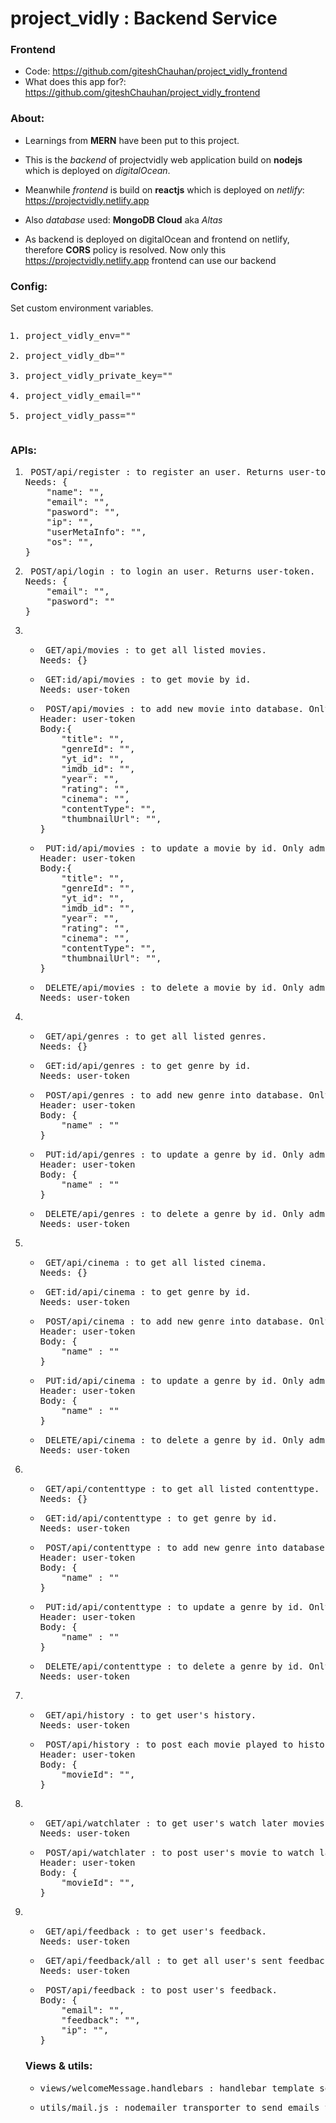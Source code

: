 <h1>project_vidly : Backend Service</h1>

<h3>Frontend</h3>

- Code: https://github.com/giteshChauhan/project_vidly_frontend
- What does this app for?: https://github.com/giteshChauhan/project_vidly_frontend

<h3>About:</h3>

- Learnings from <b>MERN</b> have been put to this project.

- This is the <i>backend</i> of projectvidly web application build on <b>nodejs</b> which is deployed on <i>digitalOcean</i>.

- Meanwhile <i>frontend</i> is build on <b>reactjs</b> which is deployed on <i>netlify</i>: https://projectvidly.netlify.app

- Also <i>database</i> used: <b>MongoDB Cloud</b> aka <i>Altas</i>

- As backend is deployed on digitalOcean and frontend on netlify, therefore <b>CORS</b> policy is resolved. Now only
  this https://projectvidly.netlify.app frontend can use our backend

<h3>Config:</h3>Set custom environment variables.
<pre><ol><li>project_vidly_env=""</li>
<li>project_vidly_db=""</li>
<li>project_vidly_private_key=""</li>
<li>project_vidly_email=""</li>
<li>project_vidly_pass=""</li></ol></pre>
<h3>APIs:</h3>

<ol>
<li><pre> POST/api/register : to register an user. Returns user-token.
Needs: {
    "name": "",
    "email": "",
    "pasword": "",
    "ip": "",
    "userMetaInfo": "",
    "os": "",
}</pre></li>
<li><pre> POST/api/login : to login an user. Returns user-token.
Needs: {
    "email": "",
    "pasword": ""
}</pre></li>

<li><ul>
<li><pre> GET/api/movies : to get all listed movies.
Needs: {}</pre></li>
<li><pre> GET:id/api/movies : to get movie by id.
Needs: user-token</pre></li>
<li><pre> POST/api/movies : to add new movie into database. Only admins can access.
Header: user-token
Body:{
    "title": "",
    "genreId": "",
    "yt_id": "",
    "imdb_id": "",
    "year": "",
    "rating": "",
    "cinema": "",
    "contentType": "",
    "thumbnailUrl": "",
} </pre></li>
<li><pre> PUT:id/api/movies : to update a movie by id. Only admins can access.
Header: user-token
Body:{
    "title": "",
    "genreId": "",
    "yt_id": "",
    "imdb_id": "",
    "year": "",
    "rating": "",
    "cinema": "",
    "contentType": "",
    "thumbnailUrl": "",
}</pre></li>
<li><pre> DELETE/api/movies : to delete a movie by id. Only admins can access.
Needs: user-token</pre></li>
</ul></li>

<li><ul>
<li><pre> GET/api/genres : to get all listed genres.
Needs: {}</pre></li>
<li><pre> GET:id/api/genres : to get genre by id.
Needs: user-token</pre></li>
<li><pre> POST/api/genres : to add new genre into database. Only admins can access.
Header: user-token
Body: {
    "name" : ""
}</pre></li>
<li><pre> PUT:id/api/genres : to update a genre by id. Only admins can access.
Header: user-token
Body: {
    "name" : ""
}</pre></li>
<li><pre> DELETE/api/genres : to delete a genre by id. Only admins can access.
Needs: user-token</pre></li>
</ul></li>

<li><ul>
<li><pre> GET/api/cinema : to get all listed cinema.
Needs: {}</pre></li>
<li><pre> GET:id/api/cinema : to get genre by id.
Needs: user-token</pre></li>
<li><pre> POST/api/cinema : to add new genre into database. Only admins can access.
Header: user-token
Body: {
    "name" : ""
}</pre></li>
<li><pre> PUT:id/api/cinema : to update a genre by id. Only admins can access.
Header: user-token
Body: {
    "name" : ""
}</pre></li>
<li><pre> DELETE/api/cinema : to delete a genre by id. Only admins can access.
Needs: user-token</pre></li>
</ul></li>

<li><ul>
<li><pre> GET/api/contenttype : to get all listed contenttype.
Needs: {}</pre></li>
<li><pre> GET:id/api/contenttype : to get genre by id.
Needs: user-token</pre></li>
<li><pre> POST/api/contenttype : to add new genre into database. Only admins can access.
Header: user-token
Body: {
    "name" : ""
}</pre></li>
<li><pre> PUT:id/api/contenttype : to update a genre by id. Only admins can access.
Header: user-token
Body: {
    "name" : ""
}</pre></li>
<li><pre> DELETE/api/contenttype : to delete a genre by id. Only admins can access.
Needs: user-token</pre></li>
</ul></li>

<li><ul>
<li><pre> GET/api/history : to get user's history.
Needs: user-token</pre></li>
<li><pre> POST/api/history : to post each movie played to history.
Header: user-token
Body: {
    "movieId": "",
}</pre></li>
</ul></li>

<li><ul>
<li><pre> GET/api/watchlater : to get user's watch later movies.
Needs: user-token</pre></li>
<li><pre> POST/api/watchlater : to post user's movie to watch later.
Header: user-token
Body: {
    "movieId": "",
}</pre></li>
</ul></li>

<li><ul>
<li><pre> GET/api/feedback : to get user's feedback.
Needs: user-token</pre></li>
<li><pre> GET/api/feedback/all : to get all user's sent feedbacks. Only admins can access.
Needs: user-token</pre></li>
<li><pre> POST/api/feedback : to post user's feedback.
Body: {
    "email": "",
    "feedback": "",
    "ip": "",
}
</ul></li>
<h3>Views & utils:</h3>
<ul>
<li><pre>views/welcomeMessage.handlebars : handlebar template sent via email when new user registers'.</pre></li>
<li><pre>utils/mail.js : nodemailer transporter to send emails to users.</pre></li>
</ul>

</ol>
